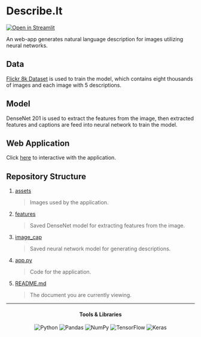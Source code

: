 # Describe.It

[![Open in Streamlit](https://static.streamlit.io/badges/streamlit_badge_black_white.svg)](https://ezizkerem-imagecaption-app-xzmysu.streamlitapp.com/)

An web-app generates natural language description for images utilizing neural networks. 

## Data

[Flickr 8k Dataset](https://www.kaggle.com/datasets/adityajn105/flickr8k) is used to train the model, which contains eight thousands of images and each image with 5 descriptions.

## Model

DenseNet 201 is used to extract the features from the image, then extracted features and captions are feed into neural network to train the model.

## Web Application

Click [here](https://ezizkerem-imagecaption-app-xzmysu.streamlitapp.com/) to interactive with the application.

## Repository Structure

1. [assets](./assets/)
    > Images used by the application.

2. [features](./features/)
    > Saved DenseNet model for extracting features from the image.

3. [image_cap](./image_cap/)
    > Saved neural network model for generating descriptions.

4. [app.py](app.py)
    > Code for the application.

5. [README.md](README.md)
    > The document you are currently viewing.

---

<div align="center">

<h4 id="tools">Tools & Libraries</h4>

![Python](https://img.shields.io/badge/python-3670A0?style=flat&logo=python&logoColor=ffdd54)
![Pandas](https://img.shields.io/badge/pandas-%23150458.svg?style=flat&logo=pandas&logoColor=white)
![NumPy](https://img.shields.io/badge/numpy-%23013243.svg?style=flat&logo=numpy&logoColor=white)
![TensorFlow](https://img.shields.io/badge/TensorFlow-%23FF6F00.svg?style=flat&logo=TensorFlow&logoColor=white)
![Keras](https://img.shields.io/badge/Keras-%23D00000.svg?style=flat&logo=Keras&logoColor=white)


</div>